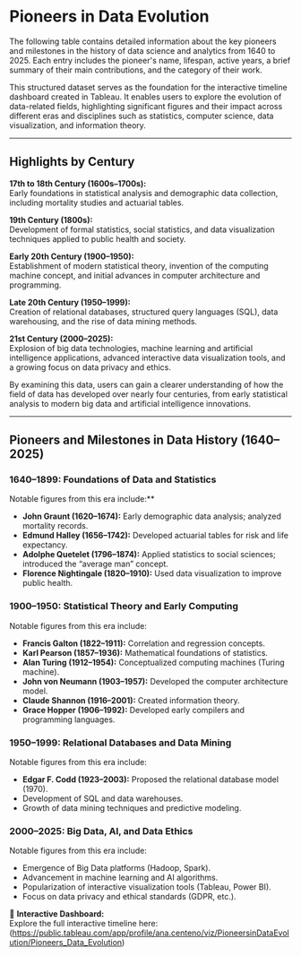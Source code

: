 

# Pioneers in Data Evolution

The following table contains detailed information about the key pioneers and milestones in the history of data science and analytics from 1640 to 2025. Each entry includes the pioneer's name, lifespan, active years, a brief summary of their main contributions, and the category of their work.

This structured dataset serves as the foundation for the interactive timeline dashboard created in Tableau. It enables users to explore the evolution of data-related fields, highlighting significant figures and their impact across different eras and disciplines such as statistics, computer science, data visualization, and information theory.

---

## Highlights by Century

**17th to 18th Century (1600s–1700s):**  
Early foundations in statistical analysis and demographic data collection, including mortality studies and actuarial tables.

**19th Century (1800s):**  
Development of formal statistics, social statistics, and data visualization techniques applied to public health and society.

**Early 20th Century (1900–1950):**  
Establishment of modern statistical theory, invention of the computing machine concept, and initial advances in computer architecture and programming.

**Late 20th Century (1950–1999):**  
Creation of relational databases, structured query languages (SQL), data warehousing, and the rise of data mining methods.

**21st Century (2000–2025):**  
Explosion of big data technologies, machine learning and artificial intelligence applications, advanced interactive data visualization tools, and a growing focus on data privacy and ethics.

By examining this data, users can gain a clearer understanding of how the field of data has developed over nearly four centuries, from early statistical analysis to modern big data and artificial intelligence innovations.

---

## Pioneers and Milestones in Data History (1640–2025)

### 1640–1899: Foundations of Data and Statistics
Notable figures from this era include:**

- **John Graunt (1620–1674):** Early demographic data analysis; analyzed mortality records.
- **Edmund Halley (1656–1742):** Developed actuarial tables for risk and life expectancy.
- **Adolphe Quetelet (1796–1874):** Applied statistics to social sciences; introduced the “average man” concept.
- **Florence Nightingale (1820–1910):** Used data visualization to improve public health.

### 1900–1950: Statistical Theory and Early Computing
Notable figures from this era include:

- **Francis Galton (1822–1911):** Correlation and regression concepts.
- **Karl Pearson (1857–1936):** Mathematical foundations of statistics.
- **Alan Turing (1912–1954):** Conceptualized computing machines (Turing machine).
- **John von Neumann (1903–1957):** Developed the computer architecture model.
- **Claude Shannon (1916–2001):** Created information theory.
- **Grace Hopper (1906–1992):** Developed early compilers and programming languages.

### 1950–1999: Relational Databases and Data Mining
Notable figures from this era include:

- **Edgar F. Codd (1923–2003):** Proposed the relational database model (1970).
- Development of SQL and data warehouses.
- Growth of data mining techniques and predictive modeling.

### 2000–2025: Big Data, AI, and Data Ethics
Notable figures from this era include:

- Emergence of Big Data platforms (Hadoop, Spark).
- Advancement in machine learning and AI algorithms.
- Popularization of interactive visualization tools (Tableau, Power BI).
- Focus on data privacy and ethical standards (GDPR, etc.).


🔗 **Interactive Dashboard:**  
Explore the full interactive timeline here: (https://public.tableau.com/app/profile/ana.centeno/viz/PioneersinDataEvolution/Pioneers_Data_Evolution) <BR>

